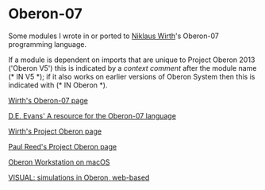 # Oberon-07
Some modules I wrote in or ported to [Niklaus Wirth](https://inf.ethz.ch/personal/wirth/)'s Oberon-07 programming language.

If a module is dependent on imports that are unique to Project Oberon 2013 ('Oberon V5')
this is indicated by a *context comment* after the module name (*&nbsp;IN&nbsp;V5&nbsp;\*); if it also works on
earlier versions of Oberon System then this is indicated with (\*&nbsp;IN&nbsp;Oberon&nbsp;\*).

[Wirth's Oberon-07 page](https://inf.ethz.ch/personal/wirth/Oberon/index.html)

[D.E. Evans' A resource for the Oberon-07 language](http://oberon07.com/)

[Wirth's Project Oberon page](https://inf.ethz.ch/personal/wirth/ProjectOberon/index.html)

[Paul Reed's Project Oberon page](http://www.projectoberon.com/home)

[Oberon Workstation on macOS](https://web.archive.org/web/20210727214746/http://www.reactive-instruments.eu/index.html)

[VISUAL: simulations in Oberon, web-based](https://visual.sfu-kras.ru/about)

